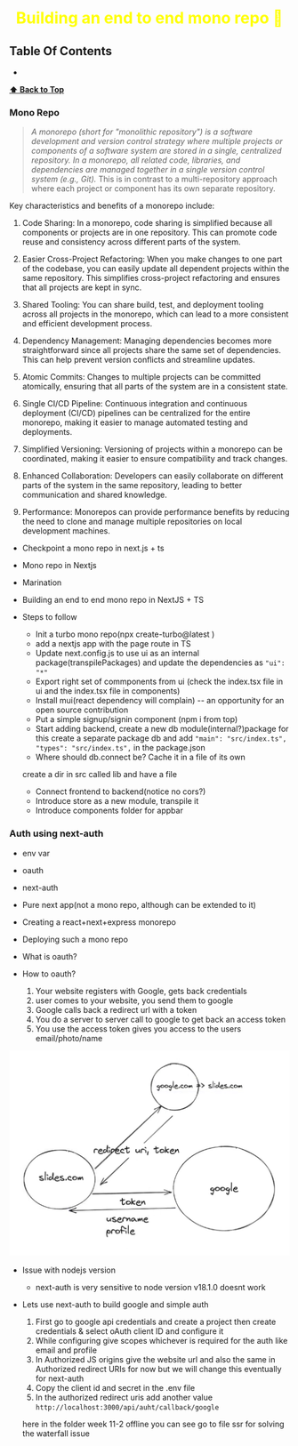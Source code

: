 <h1 style="color:yellow"><center>Building an end to end mono repo  🧾</center></h1>

## Table Of Contents

- []()

**[⬆ Back to Top](#table-of-contents)**

### Mono Repo

> _A monorepo (short for "monolithic repository") is a software development and version control strategy where multiple projects or components of a software system are stored in a single, centralized repository. In a monorepo, all related code, libraries, and dependencies are managed together in a single version control system (e.g., Git)._ This is in contrast to a multi-repository approach where each project or component has its own separate repository.

Key characteristics and benefits of a monorepo include:

1. Code Sharing: In a monorepo, code sharing is simplified because all components or projects are in one repository. This can promote code reuse and consistency across different parts of the system.

2. Easier Cross-Project Refactoring: When you make changes to one part of the codebase, you can easily update all dependent projects within the same repository. This simplifies cross-project refactoring and ensures that all projects are kept in sync.

3. Shared Tooling: You can share build, test, and deployment tooling across all projects in the monorepo, which can lead to a more consistent and efficient development process.

4. Dependency Management: Managing dependencies becomes more straightforward since all projects share the same set of dependencies. This can help prevent version conflicts and streamline updates.

5. Atomic Commits: Changes to multiple projects can be committed atomically, ensuring that all parts of the system are in a consistent state.

6. Single CI/CD Pipeline: Continuous integration and continuous deployment (CI/CD) pipelines can be centralized for the entire monorepo, making it easier to manage automated testing and deployments.

7. Simplified Versioning: Versioning of projects within a monorepo can be coordinated, making it easier to ensure compatibility and track changes.

8. Enhanced Collaboration: Developers can easily collaborate on different parts of the system in the same repository, leading to better communication and shared knowledge.

9. Performance: Monorepos can provide performance benefits by reducing the need to clone and manage multiple repositories on local development machines.

- Checkpoint a mono repo in next.js + ts
- Mono repo in Nextjs
- Marination
- Building an end to end mono repo in NextJS + TS

- Steps to follow

  - Init a turbo mono repo(npx create-turbo@latest )
  - add a nextjs app with the page route in TS
  - Update next.config.js to use ui as an internal package(transpilePackages) and update the dependencies as `"ui": "*"`
  - Export right set of commponents from ui (check the index.tsx file in ui and the index.tsx file in components)
  - Install mui(react dependency will complain) -- an opportunity for an open source contribution
  - Put a simple signup/signin component (npm i from top)
  - Start adding backend, create a new db module(internal?)package
    for this create a separate package db and add `"main": "src/index.ts",
"types": "src/index.ts",` in the package.json
  - Where should db.connect be? Cache it in a file of its own

  create a dir in src called lib and have a file

  - Connect frontend to backend(notice no cors?)
  - Introduce store as a new module, transpile it
  - Introduce components folder for appbar

### Auth using next-auth

- env var
- oauth
- next-auth
- Pure next app(not a mono repo, although can be extended to it)
- Creating a react+next+express monorepo
- Deploying such a mono repo

- What is oauth?
- How to oauth?
  1. Your website registers with Google, gets back credentials
  2. user comes to your website, you send them to google
  3. Google calls back a redirect url with a token
  4. You do a server to server call to google to get back an access token
  5. You use the access token gives you access to the users email/photo/name

<img src="./images/oauth.png" />

- Issue with nodejs version

  - next-auth is very sensitive to node version v18.1.0 doesnt work

- Lets use next-auth to build google and simple auth

  1. First go to google api credentials and create a project then create credentials & select oAuth client ID and configure it
  2. While configuring give scopes whichever is required for the auth like email and profile
  3. In Authorized JS origins give the website url and also the same in Authorized redirect URIs for now but we will change this eventually for next-auth
  4. Copy the client id and secret in the .env file
  5. In the authorized redirect uris add another value `http://localhost:3000/api/auht/callback/google`

  here in the folder week 11-2 offline you can see go to file ssr for solving the waterfall issue
